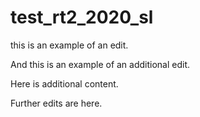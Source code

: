 # test_rt2_2020_sl

this is an example of an edit.

And this is an example of an additional edit.

Here is additional content.

Further edits are here. 
